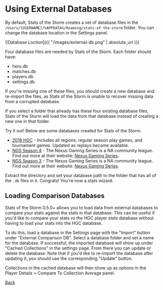# Using External Databases
By default, Stats of the Storm creates a set of database files in the `/Users/[USERNAME]/%APPDATA%/Roaming/stats-of-the-storm` folder.
You can change the database location in the Settings panel.

![Database Loction]({{ "/images/external-db.png" | absolute_url }})

Four database files are needed by Stats of the Storm. Each folder should have:
* hero.db
* matches.db
* players.db
* settings.db

If you're missing one of these files, you should create a new database and re-import the files,
as Stats of the Storm is unable to recover missing data from a corrupted database.

If you select a folder that already has these four existing database files, Stats of the Storm will load
the data from that database instead of creating a new one in that folder.

Try it out! Below are some databases created for Stats of the Storm.

* [2018 HGC](https://www.dropbox.com/s/6oib7or3n6oknev/HGC_2018.zip?dl=0) - Includes all regions, regular season play games, and tournament games. Updated as replays become available.
* [NGS Season 4](https://www.dropbox.com/s/1gyhc89lafrfzbl/NGS_s4.zip?dl=0) - The Nexus Gaming Series is a NA community
league. Find out more at their website: [Nexus Gaming Series](https://nexusgamingseries.com).
* [NGS Season 3](https://www.dropbox.com/s/302ll6d7l4lqpti/NGS_Season3.zip?dl=0) - The Nexus Gaming Series is a NA community
league. Find out more at their website: [Nexus Gaming Series](https://nexusgamingseries.com).

Extract the directory and set your database path to the
folder that has all of the `.db` files in it. Congrats! You're now a stats wizard.

## Loading Comparison Databases
Stats of the Storm 0.5.0+ allows you to load data from external databases to compare your stats against
the stats in that database. This can be useful if you'd like to compare your stats vs the HGC player
stats database without having to load your stats into the HGC database.

To do this, load a database in the Settings page with the "Import" button under "External Comparison DB".
Select a database folder and set a name for the database. If successful, the imported database will show up
under "Cached Collections" in the settings page. From there you can update or delete the database. Note that if you'd
like to re-import the database after updating it, you should use the corresponding "Update" button.

Collections in the cached database will then show up as options in the Player Details > Compare To Collection Average panel.

[Back](https://ebshimizu.github.io/stats-of-the-storm/)